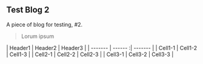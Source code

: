 ## Test Blog 2

A piece of blog for testing, #2.

> Lorum ipsum

| Header1 | Header2 | Header3 |
| ------- | ------ :| ------- |
| Cell1-1 | Cell1-2 | Cell1-3 |
| Cell2-1 | Cell2-2 | Cell2-3 |
| Cell3-1 | Cell3-2 | Cell3-3 |